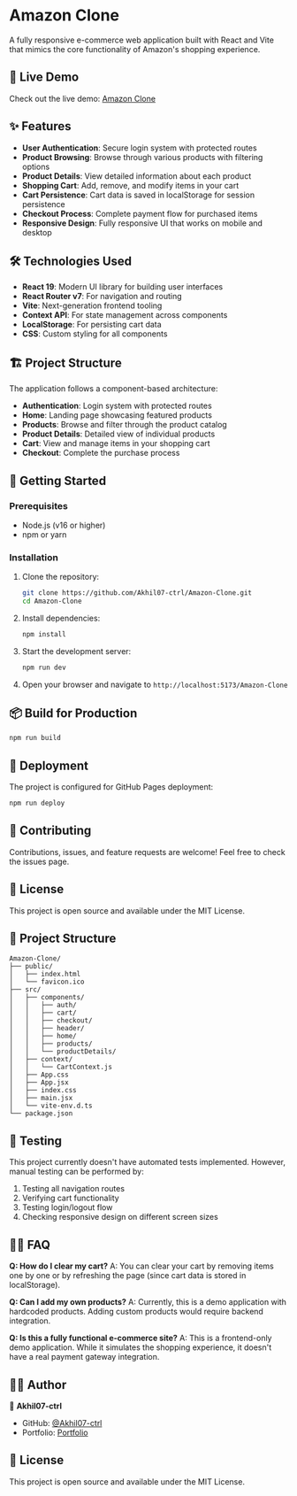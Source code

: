 # Amazon Clone

A fully responsive e-commerce web application built with React and Vite that mimics the core functionality of Amazon's shopping experience.

## 🚀 Live Demo

Check out the live demo: [Amazon Clone](https://Akhil07-ctrl.github.io/Amazon-Clone/)

## ✨ Features

- **User Authentication**: Secure login system with protected routes
- **Product Browsing**: Browse through various products with filtering options
- **Product Details**: View detailed information about each product
- **Shopping Cart**: Add, remove, and modify items in your cart
- **Cart Persistence**: Cart data is saved in localStorage for session persistence
- **Checkout Process**: Complete payment flow for purchased items
- **Responsive Design**: Fully responsive UI that works on mobile and desktop

## 🛠️ Technologies Used

- **React 19**: Modern UI library for building user interfaces
- **React Router v7**: For navigation and routing
- **Vite**: Next-generation frontend tooling
- **Context API**: For state management across components
- **LocalStorage**: For persisting cart data
- **CSS**: Custom styling for all components

## 🏗️ Project Structure

The application follows a component-based architecture:

- **Authentication**: Login system with protected routes
- **Home**: Landing page showcasing featured products
- **Products**: Browse and filter through the product catalog
- **Product Details**: Detailed view of individual products
- **Cart**: View and manage items in your shopping cart
- **Checkout**: Complete the purchase process

## 🚦 Getting Started

### Prerequisites

- Node.js (v16 or higher)
- npm or yarn

### Installation

1. Clone the repository:
   ```bash
   git clone https://github.com/Akhil07-ctrl/Amazon-Clone.git
   cd Amazon-Clone
   ```

2. Install dependencies:
   ```bash
   npm install
   ```

3. Start the development server:
   ```bash
   npm run dev
   ```

4. Open your browser and navigate to `http://localhost:5173/Amazon-Clone`

## 📦 Build for Production

```bash
npm run build
```

## 🚀 Deployment

The project is configured for GitHub Pages deployment:

```bash
npm run deploy
```

## 🤝 Contributing

Contributions, issues, and feature requests are welcome! Feel free to check the issues page.

## 📝 License

This project is open source and available under the MIT License.

## 📁 Project Structure

```
Amazon-Clone/
├── public/
│   ├── index.html
│   └── favicon.ico
├── src/
│   ├── components/
│   │   ├── auth/
│   │   ├── cart/
│   │   ├── checkout/
│   │   ├── header/
│   │   ├── home/
│   │   ├── products/
│   │   └── productDetails/
│   ├── context/
│   │   └── CartContext.js
│   ├── App.css
│   ├── App.jsx
│   ├── index.css
│   ├── main.jsx
│   └── vite-env.d.ts
└── package.json
```

## 🧪 Testing

This project currently doesn't have automated tests implemented. However, manual testing can be performed by:

1. Testing all navigation routes
2. Verifying cart functionality
3. Testing login/logout flow
4. Checking responsive design on different screen sizes

## 🙋‍♂️ FAQ

**Q: How do I clear my cart?**
A: You can clear your cart by removing items one by one or by refreshing the page (since cart data is stored in localStorage).

**Q: Can I add my own products?**
A: Currently, this is a demo application with hardcoded products. Adding custom products would require backend integration.

**Q: Is this a fully functional e-commerce site?**
A: This is a frontend-only demo application. While it simulates the shopping experience, it doesn't have a real payment gateway integration.

## 🧑‍💻 Author

👤 **Akhil07-ctrl**

- GitHub: [@Akhil07-ctrl](https://github.com/Akhil07-ctrl)
- Portfolio: [Portfolio](https://portfolio-nine-flax-29.vercel.app/)

## 📜 License

This project is open source and available under the MIT License.
